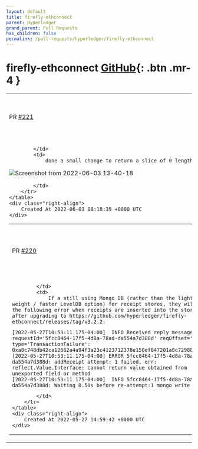 ```yaml
---
layout: default
title: firefly-ethconnect
parent: Hyperledger
grand_parent: Pull Requests
has_children: false
permalink: /pull-requests/hyperledger/firefly-ethconnect
---
```


# firefly-ethconnect <span class="fs-3 right-align">[GitHub](https://github.com/hyperledger/firefly-ethconnect){: .btn .mr-4 }</span>


<div>
    <table>
        <tr>
            <td>
                PR <a href="https://github.com/hyperledger/firefly-ethconnect/pull/221" class=".btn">#221</a>
            </td>
            <td>
                <b>
                    return a slice of length 0
                </b>
            </td>
        </tr>
        <tr>
            <td>
                
            </td>
            <td>
                done a small change to return a slice of 0 length 
![Screenshot from 2022-06-03 13-40-18](https://user-images.githubusercontent.com/49410636/171816537-8922599c-ae64-49fe-a043-7d6dd5b63eb5.png)

            </td>
        </tr>
    </table>
    <div class="right-align">
        Created At 2022-06-03 08:18:39 +0000 UTC
    </div>
</div>

<div>
    <table>
        <tr>
            <td>
                PR <a href="https://github.com/hyperledger/firefly-ethconnect/pull/220" class=".btn">#220</a>
            </td>
            <td>
                <b>
                    Correct the Upsert syntax for MongoDB overwrite
                </b>
            </td>
        </tr>
        <tr>
            <td>
                
            </td>
            <td>
                If a still using Mongo DB (rather than the lighter weight / faster LevelDB option) for receipt stores, they will see the following error when receipts are inserted into the store, after upgrading to https://github.com/hyperledger/firefly-ethconnect/releases/tag/v3.2.2:

```
[2022-05-27T10:53:11.175-04:00]  INFO Received reply message. requestId='5fcc8464-17f5-4d8a-78ad-da554a7d388d' reqOffset='' type='TransactionFailure': 0xa8c748db42ca12662a4a94f3a23c4123712378e150ef847201a8c72980eb131a
[2022-05-27T10:53:11.175-04:00] ERROR 5fcc8464-17f5-4d8a-78ad-da554a7d388d: addReceipt attempt: 1 failed, err: reflect.Value.Interface: cannot return value obtained from unexported field or method
[2022-05-27T10:53:11.175-04:00]  INFO 5fcc8464-17f5-4d8a-78ad-da554a7d388d: Waiting 0.50s before re-attempt:1 mongo write
```
            </td>
        </tr>
    </table>
    <div class="right-align">
        Created At 2022-05-27 14:59:42 +0000 UTC
    </div>
</div>

